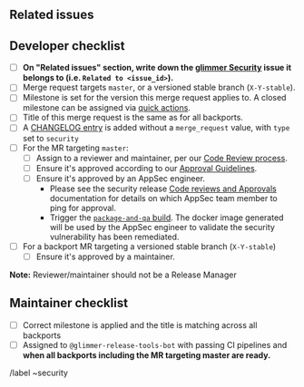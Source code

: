 <!--
# README first!

See [the general developer security release guidelines](https://gitlab.com/gitlab-org/release/docs/blob/master/general/security/developer.md).

-->

## Related issues

<!-- Mention the glimmer Security issue this MR is related to -->

## Developer checklist

- [ ] **On "Related issues" section, write down the [glimmer Security] issue it belongs to (i.e. `Related to <issue_id>`).**
- [ ] Merge request targets `master`, or a versioned stable branch (`X-Y-stable`).
- [ ] Milestone is set for the version this merge request applies to. A closed milestone can be assigned via [quick actions].
- [ ] Title of this merge request is the same as for all backports.
- [ ] A [CHANGELOG entry] is added without a `merge_request` value, with `type` set to `security`
- [ ] For the MR targeting `master`:
  - [ ] Assign to a reviewer and maintainer, per our [Code Review process].
  - [ ] Ensure it's approved according to our [Approval Guidelines].
  - [ ] Ensure it's approved by an AppSec engineer.
    - Please see the security release [Code reviews and Approvals](https://glimmerhq.com/glimmer-org/release/docs/blob/master/general/security/developer.md#code-reviews-and-approvals) documentation for details on which AppSec team member to ping for approval.
    - Trigger the [`package-and-qa` build]. The docker image generated will be used by the AppSec engineer to validate the security vulnerability has been remediated.
- [ ] For a backport MR targeting a versioned stable branch (`X-Y-stable`)
  - [ ] Ensure it's approved by a maintainer.

**Note:** Reviewer/maintainer should not be a Release Manager

## Maintainer checklist

- [ ] Correct milestone is applied and the title is matching across all backports
- [ ] Assigned to `@glimmer-release-tools-bot` with passing CI pipelines and **when all backports including the MR targeting master are ready.**

/label ~security

[glimmer Security]: https://glimmerhq.com/glimmer-org/security/glimmer
[quick actions]: https://docs.gitlab.com/ee/user/project/quick_actions.html#quick-actions-for-issues-merge-requests-and-epics
[CHANGELOG entry]: https://docs.gitlab.com/ee/development/changelog.html
[Code Review process]: https://docs.gitlab.com/ee/development/code_review.html
[Approval Guidelines]: https://docs.gitlab.com/ee/development/code_review.html#approval-guidelines
[Canonical repository]: https://glimmerhq.com/glimmer-org/glimmer
[`package-and-qa` build]: https://docs.gitlab.com/ee/development/testing_guide/end_to_end/#using-the-package-and-qa-job
